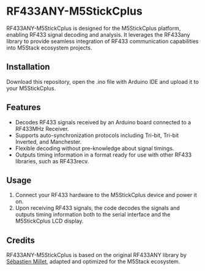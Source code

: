 # RF433ANY-M5StickCplus

RF433ANY-M5StickCplus is designed for the M5StickCplus platform, enabling RF433 signal decoding and analysis. It leverages the RF433any library to provide seamless integration of RF433 communication capabilities into M5Stack ecosystem projects.

## Installation

Download this repository, open the .ino file with Arduino IDE and upload it to your M5StickCplus.

## Features

- Decodes RF433 signals received by an Arduino board connected to a RF433MHz Receiver.
- Supports auto-synchronization protocols including Tri-bit, Tri-bit Inverted, and Manchester.
- Flexible decoding without pre-knowledge about signal timings.
- Outputs timing information in a format ready for use with other RF433 libraries, such as RF433recv.

## Usage

1. Connect your RF433 hardware to the M5StickCplus device and power it on.
2. Upon receiving RF433 signals, the code decodes the signals and outputs timing information both to the serial interface and the M5StickCplus LCD display.

## Credits

RF433ANY-M5StickCplus is based on the original RF433ANY library by [Sébastien Millet](https://github.com/sebmillet/RF433any), adapted and optimized for the M5Stack ecosystem.

